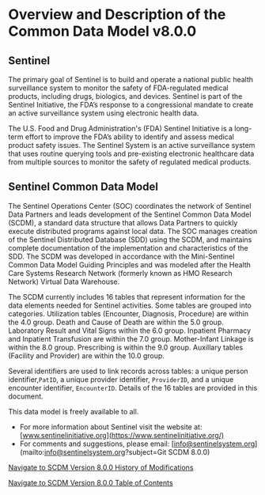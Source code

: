 # Overview and Description of the Common Data Model v8.0.0

## Sentinel

The primary goal of Sentinel is to build and operate a national public health surveillance system to monitor the safety of FDA-regulated medical products, including drugs, biologics, and devices. Sentinel is part of the Sentinel Initiative, the FDA’s response to a congressional mandate to create an active surveillance system using electronic health data.

The U.S. Food and Drug Administration's (FDA) Sentinel Initiative is a long-term effort to improve the FDA’s ability to identify and assess medical product safety issues. The Sentinel System is an active surveillance system that uses routine querying tools and pre-existing electronic healthcare data from multiple sources to monitor the safety of regulated medical products.

## Sentinel Common Data Model

The Sentinel Operations Center (SOC) coordinates the network of Sentinel Data Partners and leads development of the Sentinel Common Data Model (SCDM), a standard data structure that allows Data Partners to quickly execute distributed programs against local data. The SOC manages creation of the Sentinel Distributed Database (SDD) using the SCDM, and maintains complete documentation of the implementation and characteristics of the SDD. The SCDM was developed in accordance with the Mini-Sentinel Common Data Model Guiding Principles and was modeled after the Health Care Systems Research Network (formerly known as HMO Research Network) Virtual Data Warehouse.

The SCDM currently includes 16 tables that represent information for the data elements needed for Sentinel activities. Some tables are grouped into categories. Utilization tables (Encounter, Diagnosis, Procedure) are within the 4.0 group. Death and Cause of Death are within the 5.0 group. Laboratory Result and Vital Signs within the 6.0 group. Inpatient Pharmacy and Inpatient Transfusion are within the 7.0 group. Mother-Infant Linkage is within the 8.0 group. Prescribing is within the 9.0 group. Auxillary tables (Facility and Provider) are within the 10.0 group.

Several identifiers are used to link records across tables: a unique person identifier,`PatID`, a unique provider identifier, `ProviderID`, and a unique encounter identifier, `EncounterID`. Details of the 16 tables are provided in this document.

This data model is freely available to all.

* For more information about Sentinel visit the website at: [www.sentinelinitiative.org](https://www.sentinelinitiative.org/)
* For comments and suggestions, please email: [info@sentinelsystem.org](mailto:info@sentinelsystem.org?subject=Git SCDM 8.0.0)

[Navigate to SCDM Version 8.0.0 History of Modifications](800_03FM_history-of-modifications.md)

[Navigate to SCDM Version 8.0.0 Table of Contents](800_00FM_atoc_scdm.md)
